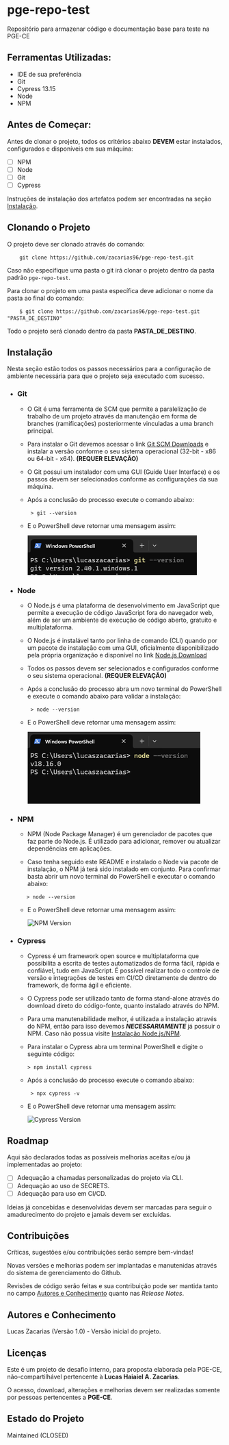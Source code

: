 # pge-repo-test
Repositório para armazenar código e documentação base para teste na PGE-CE

## Ferramentas Utilizadas:
- IDE de sua preferência
- Git
- Cypress 13.15
- Node
- NPM

## Antes de Começar:
Antes de clonar o projeto, todos os critérios abaixo **DEVEM** estar instalados, configurados e disponíveis em sua máquina:

- [ ] NPM
- [ ] Node
- [ ] Git
- [ ] Cypress

Instruções de instalação dos artefatos podem ser encontradas na seção [Instalação](#instalação).

## Clonando o Projeto
O projeto deve ser clonado através do comando:

``` shell
    git clone https://github.com/zacarias96/pge-repo-test.git
```
Caso não especifique uma pasta o git irá clonar o projeto dentro da pasta padrão `pge-repo-test`.

Para clonar o projeto em uma pasta específica deve adicionar o nome da pasta ao final do comando:  

``` shell
    $ git clone https://github.com/zacarias96/pge-repo-test.git "PASTA_DE_DESTINO"
```

Todo o projeto será clonado dentro da pasta **PASTA_DE_DESTINO**.

## Instalação
Nesta seção estão todos os passos necessários para a configuração de ambiente necessária para que o projeto seja executado com sucesso.

- ### Git
  - O Git é uma ferramenta de SCM que permite a paralelização de trabalho de um projeto através da manutenção em forma de branches (ramificações) posteriormente vinculadas a uma branch principal.

  - Para instalar o Git devemos acessar o link [Git SCM Downloads](https://git-scm.com/download/win) e instalar a versão conforme o seu sistema operacional (32-bit - x86 ou 64-bit - x64). **(REQUER ELEVAÇÃO)**
  - O Git possui um instalador com uma GUI (Guide User Interface) e os passos devem ser selecionados conforme as configurações da sua máquina.
    
  - Após a conclusão do processo execute o comando abaixo:
    ``` shell
     > git --version
    ```
  - E o PowerShell deve retornar uma mensagem assim:
    
    ![Git Version](documentation/README%20images/git_version.png)

- ### Node
  - O Node.js é uma plataforma de desenvolvimento em JavaScript que permite a execução de código JavaScript fora do navegador web, além de ser um ambiente de execução de código aberto, gratuito e multiplataforma.

  - O Node.js é instalável tanto por linha de comando (CLI) quando por um pacote de instalação com uma GUI, oficialmente disponibilizado pela própria organização e disponível no link [Node.js Download](https://nodejs.org/en/download/prebuilt-installer)
  - Todos os passos devem ser selecionados e configurados conforme o seu sistema operacional. **(REQUER ELEVAÇÃO)**
  - Após a conclusão do processo abra um novo terminal do PowerShell e execute o comando abaixo para validar a instalação:
    ``` shell
     > node --version
    ```
  - E o PowerShell deve retornar uma mensagem assim:

    ![Node.js Version](documentation/README%20images/nodejs_version.png)

- ### NPM
  - NPM (Node Package Manager) é um gerenciador de pacotes que faz parte do Node.js. É utilizado para adicionar, remover ou atualizar dependências em aplicações.

  - Caso tenha seguido este README e instalado o Node via pacote de instalação, o NPM já terá sido instalado em conjunto. Para confirmar basta abrir um novo terminal do PowerShell e executar o comando abaixo:
  ``` shell
     > node --version
    ```
  - E o PowerShell deve retornar uma mensagem assim:

    ![NPM Version](documentation/README%20images/npm_version.png)

- ### Cypress
  - Cypress é um framework open source e multiplataforma que possibilita a escrita de testes automatizados de forma fácil, rápida e confiável, tudo em JavaScript. É possível realizar todo o controle de versão e integrações de testes em CI/CD diretamente de dentro do framework, de forma ágil e eficiente.

  - O Cypress pode ser utilizado tanto de forma stand-alone através do download direto do código-fonte, quanto instalado através do NPM.

  - Para uma manutenabilidade melhor, é utilizada a instalação através do NPM, então para isso devemos **_NECESSARIAMENTE_** já possuir o NPM. Caso não possua visite [Instalação Node.js/NPM](#node).

  - Para instalar o Cypress abra um terminal PowerShell e digite o seguinte código:
    ``` shell
    > npm install cypress
    ```

  - Após a conclusão do processo execute o comando abaixo:
    ``` shell
     > npx cypress -v
    ```
  - E o PowerShell deve retornar uma mensagem assim:
  
    ![Cypress Version](documentation/README%20images/cypress_version.png)

## Roadmap
Aqui são declarados todas as possíveis melhorias aceitas e/ou já implementadas ao projeto:
- [ ] Adequação a chamadas personalizadas do projeto via CLI.
- [ ] Adequação ao uso de SECRETS.
- [ ] Adequação para uso em CI/CD.

Ideias já concebidas e desenvolvidas devem ser marcadas para seguir o amadurecimento do projeto e jamais devem ser excluídas.

## Contribuições
Críticas, sugestões e/ou contribuições serão sempre bem-vindas!

Novas versões e melhorias podem ser implantadas e manutenidas através do sistema de gerenciamento do Github.

Revisões de código serão feitas e sua contribuição pode ser mantida tanto no campo [Autores e Conhecimento](#Autores-e-Conhecimento) quanto nas _Release Notes_.

## Autores e Conhecimento
Lucas Zacarias (Versão 1.0) - Versão inicial do projeto.

## Licenças
Este é um projeto de desafio interno, para proposta elaborada pela PGE-CE, não-compartilhável pertencente à **Lucas Haiaiel A. Zacarias**.

O acesso, download, alterações e melhorias devem ser realizadas somente por pessoas pertencentes a **PGE-CE**.

## Estado do Projeto
Maintained (CLOSED)